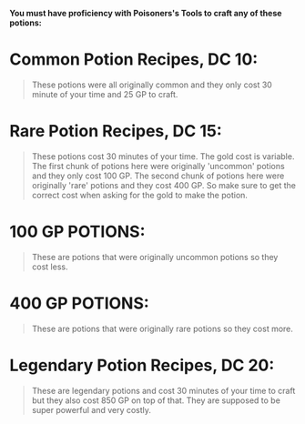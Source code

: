 **You must have proficiency with Poisoners's Tools to craft any of these potions:**
# Common Potion Recipes, DC 10:
>These potions were all originally common and they only cost 30 minute of your time and 25 GP to craft. 

# Rare Potion Recipes, DC 15:
>These potions cost 30 minutes of your time. The gold cost is variable. The first chunk of potions here were originally 'uncommon' potions and they only cost 100 GP. The second chunk of potions here were originally 'rare' potions and they cost 400 GP. So make sure to get the correct cost when asking for the gold to make the potion.

# 100 GP POTIONS:
>These are potions that were originally uncommon potions so they cost less.

# 400 GP POTIONS:
>These are potions that were originally rare potions so they cost more.

# Legendary Potion Recipes, DC 20:
> These are legendary potions and cost 30 minutes of your time to craft but they also cost 850 GP on top of that. They are supposed to be super powerful and very costly. 

